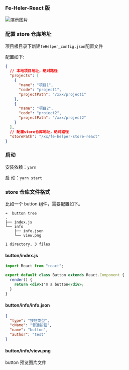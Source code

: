 ### Fe-Heler-React 版

![演示图片](./docs/demo.gif)

### 配置 store 仓库地址

项目根目录下新建`feHelper_config.json`配置文件

配置如下:

```json
{
  // 本地项目地址，绝对路径
  "projects": [
    {
      "name": "项目1",
      "code": "project1",
      "projectPath": "/xxx/project1"
    },
    {
      "name": "项目2",
      "code": "project2",
      "projectPath": "/xxx/project2"
    }
  ],
  // 配置store仓库地址，绝对路径
  "storePath": "/xx/fe-helper-store-react"
}
```

### 启动

安装依赖：`yarn`

启 动：`yarn start`

### store 仓库文件格式

比如一个 button 组件，需要配置如下。

```shell
➜  button tree
.
├── index.js
└── info
    ├── info.json
    └── view.png

1 directory, 3 files
```

#### button/index.js

```jsx
import React from "react";

export default class Button extends React.Component {
  render() {
    return <div>I'm a button</div>;
  }
}
```

#### button/info/info.json

```json
{
  "type": "按钮类型",
  "cName": "普通按钮",
  "name": "button",
  "author": "test"
}
```

#### button/info/view.png

button 预览图片文件
